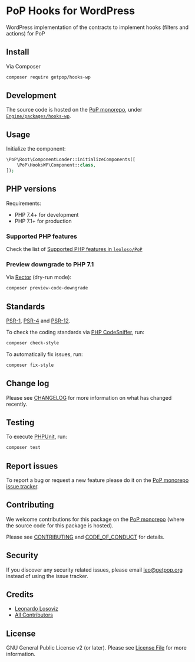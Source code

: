 # PoP Hooks for WordPress

<!--
[![Build Status][ico-travis]][link-travis]
[![Quality Score][ico-code-quality]][link-code-quality]
[![Software License][ico-license]](LICENSE.md)
[![Latest Version on Packagist][ico-version]][link-packagist]
[![Coverage Status][ico-scrutinizer]][link-scrutinizer]
[![Total Downloads][ico-downloads]][link-downloads]
-->

WordPress implementation of the contracts to implement hooks (filters and actions) for PoP

## Install

Via Composer

``` bash
composer require getpop/hooks-wp
```

## Development

The source code is hosted on the [PoP monorepo](https://github.com/leoloso/PoP), under [`Engine/packages/hooks-wp`](https://github.com/leoloso/PoP/tree/master/layers/Engine/packages/hooks-wp).

## Usage

Initialize the component:

``` php
\PoP\Root\ComponentLoader::initializeComponents([
    \PoP\HooksWP\Component::class,
]);
```

## PHP versions

Requirements:

- PHP 7.4+ for development
- PHP 7.1+ for production

### Supported PHP features

Check the list of [Supported PHP features in `leoloso/PoP`](https://github.com/leoloso/PoP/#supported-php-features)

### Preview downgrade to PHP 7.1

Via [Rector](https://github.com/rectorphp/rector) (dry-run mode):

```bash
composer preview-code-downgrade
```

## Standards

[PSR-1](https://www.php-fig.org/psr/psr-1), [PSR-4](https://www.php-fig.org/psr/psr-4) and [PSR-12](https://www.php-fig.org/psr/psr-12).

To check the coding standards via [PHP CodeSniffer](https://github.com/squizlabs/PHP_CodeSniffer), run:

``` bash
composer check-style
```

To automatically fix issues, run:

``` bash
composer fix-style
```

## Change log

Please see [CHANGELOG](CHANGELOG.md) for more information on what has changed recently.

## Testing

To execute [PHPUnit](https://phpunit.de/), run:

``` bash
composer test
```

## Report issues

To report a bug or request a new feature please do it on the [PoP monorepo issue tracker](https://github.com/leoloso/PoP/issues).

## Contributing

We welcome contributions for this package on the [PoP monorepo](https://github.com/leoloso/PoP) (where the source code for this package is hosted).

Please see [CONTRIBUTING](CONTRIBUTING.md) and [CODE_OF_CONDUCT](CODE_OF_CONDUCT.md) for details.

## Security

If you discover any security related issues, please email leo@getpop.org instead of using the issue tracker.

## Credits

- [Leonardo Losoviz][link-author]
- [All Contributors][link-contributors]

## License

GNU General Public License v2 (or later). Please see [License File](LICENSE.md) for more information.

[ico-version]: https://img.shields.io/packagist/v/getpop/hooks-wp.svg?style=flat-square
[ico-license]: https://img.shields.io/badge/license-MIT-brightgreen.svg?style=flat-square
[ico-travis]: https://img.shields.io/travis/getpop/hooks-wp/master.svg?style=flat-square
[ico-scrutinizer]: https://img.shields.io/scrutinizer/coverage/g/getpop/hooks-wp.svg?style=flat-square
[ico-code-quality]: https://img.shields.io/scrutinizer/g/getpop/hooks-wp.svg?style=flat-square
[ico-downloads]: https://img.shields.io/packagist/dt/getpop/hooks-wp.svg?style=flat-square

[link-packagist]: https://packagist.org/packages/getpop/hooks-wp
[link-travis]: https://travis-ci.org/getpop/hooks-wp
[link-scrutinizer]: https://scrutinizer-ci.com/g/getpop/hooks-wp/code-structure
[link-code-quality]: https://scrutinizer-ci.com/g/getpop/hooks-wp
[link-downloads]: https://packagist.org/packages/getpop/hooks-wp
[link-author]: https://github.com/leoloso
[link-contributors]: ../../../../../../contributors
